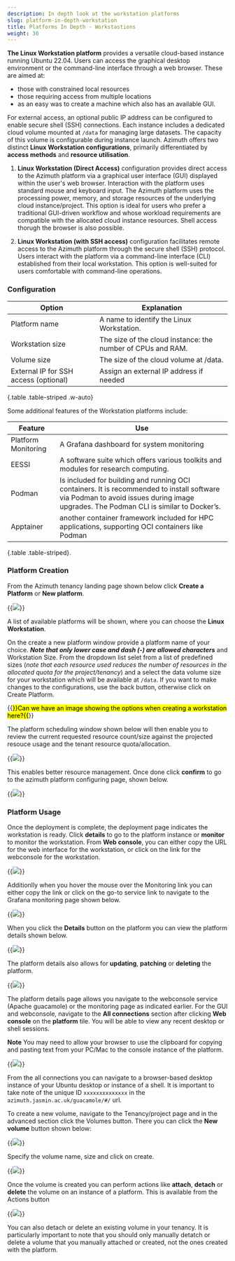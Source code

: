 ```yaml
---
description: In depth look at the workstation platforms
slug: platform-in-depth-workstation
title: Platforms In Depth - Workstastions
weight: 30
---
```


**The Linux Workstation platform** provides a versatile cloud-based instance running Ubuntu 22.04. Users can access the graphical desktop environment or the command-line interface through a web browser. These are aimed at:

- those with constrained local resources
- those requiring access from multiple locations
- as an easy was to create a machine which also has an available GUI.

For external access, an optional public IP address can be configured to enable secure shell (SSH) connections. Each instance includes a dedicated cloud volume mounted at `/data` for managing large datasets. The capacity of this volume is configurable during instance launch.
Azimuth offers two distinct **Linux Workstation configurations**, primarily differentiated by **access methods** and **resource utilisation**.

1. **Linux Workstation (Direct Access)** configuration provides direct access to the Azimuth platform via a graphical user interface (GUI) displayed within the user's web browser.
Interaction with the platform uses standard mouse and keyboard input. The Azimuth platform uses the processing power, memory, and storage resources of the underlying cloud instance/project. This option is ideal for users who prefer a traditional GUI-driven workflow and whose workload requirements are compatible with the allocated cloud instance resources. Shell access thorugh the browser is also possible.

1. **Linux Workstation (with SSH access)** configuration facilitates remote access to the Azimuth platform through the secure shell (SSH) protocol. Users interact with the platform via a command-line interface (CLI) established from their local workstation. This option is well-suited for users comfortable with command-line operations.

### Configuration

**Option** | **Explanation**
---|---
Platform name | A name to identify the Linux Workstation.
Workstation size | The size of the cloud instance: the number of CPUs and RAM.
Volume size | The size of the cloud volume at /data.
External IP for SSH access (optional) |  Assign an external IP address if needed |
{.table .table-striped .w-auto}

Some additional features of the Workstation platforms include:

**Feature** | **Use**
---|---
Platform Monitoring | A Grafana dashboard for system monitoring
EESSI | A software suite which offers various toolkits and modules for research computing.
Podman | Is included for building and running OCI containers. It is recommended to install software via Podman to avoid issues during image upgrades. The Podman CLI is similar to Docker’s.
Apptainer | another container framework included for HPC applications, supporting OCI containers like Podman
{.table .table-striped}.

### Platform Creation

From the Azimuth tenancy landing page shown below click **Create a Platform** or **New platform**.

{{<image src="img/docs/azimuth-images/azimuth-tenancy-platform-landing-page.jpg" caption="Platform landing page" wrapper="col-5 mx-auto" wrapper="text-center">}}

A list of available platforms will be shown, where you can choose the **Linux Workstation**.

On the create a new platform window provide a platform name of your choice. ***Note that only lower case and dash (-) are allowed characters*** and Workstation Size.
From the dropdown list selet from a list of predefined sizes (*note that each resource used reduces the number of resources in the allocated quota for the project/tenancy*) and a select
the data volume size for your workstation which will be available at `/data`. If you want to make changes to the configurations, use the back button, otherwise click on Create Platform.

{{<mark>}}Can we have an image showing the options when creating a workstation here?{{</mark>}}

The platform scheduling window shown below will then enable you to review the current requested resource count/size against the projected resouce usage and the tenant resource quota/allocation.

{{<image src="img/docs/azimuth-images/Azimuth-platform-resource-consumption-Page.jpg" caption="Platform Scheduling" class="w-50" wrapper="col-8 mx-auto" wrapper="text-center">}}

This enables better resource management. Once done click **confirm** to go to the azimuth platform configuring page, shown below.

{{<image src="img/docs/azimuth-images/Azimuth-configuring-page.jpg" caption="Platform in configuring state" class="w-50" wrapper="col-8 mx-auto" wrapper="text-center">}}

### Platform Usage

Once the deployment is complete, the deployment page indicates the workstation is ready. Click **details** to go to the platform instance or **monitor** to monitor the workstation. From  **Web console**, you can either copy the URL for the web interface for the workstation, or click on the link for the webconsole for the workstation.

{{<image src="img/docs/azimuth-images/Azimuth-webconsole-url-Page.jpg" caption="Platform in ready state" class="w-25" wrapper="col-9 mx-auto" wrapper="text-center">}}

Additionlly when you hover the mouse over the Monitoring link you can either copy the link or click on the go-to service link to navigate to the Grafana monitoring page shown below.

{{<image src="img/docs/azimuth-images/Azimuth-monitoring-Page.jpg" caption="Monitoring" wrapper="col-9 mx-auto" wrapper="text-center">}}

When you click the **Details** button on the platform you can view the platform details shown below.

{{<image src="img/docs/azimuth-images/Azimuth-platfor-details-Page.jpg" caption="Platform details" wrapper="col-9 mx-auto" wrapper="text-center">}}

The platform details also allows for **updating**, **patching** or **deleting** the platform.

{{<image src="img/docs/azimuth-images/Azimuth-update-platform-Page.jpg" caption="Platform update pop up" class="w-75" wrapper="col-9 mx-auto" wrapper="text-center">}}

The platform details page allows you navigate to the webconsole service (Apache guacamole) or the monitoring page as indicated earlier. For the GUI and webconsole, navigate to the **All connections** section after clicking **Web console** on the **platform** tile. You will be able to view any recent desktop or shell sessions. 

**Note** You may need to allow your browser to use the clipboard for copying and pasting text from your PC/Mac to the console instance of the platform.

{{<image src="img/docs/azimuth-images/azimuth-all-connections-page.jpg" caption="All connections" wrapper="col-9 mx-auto" wrapper="text-center">}}

From the all connections you can navigate to a browser-based desktop instance of your Ubuntu desktop or instance of a shell. It is important to take note of the unique ID `xxxxxxxxxxxxxx` in the `azimuth.jasmin.ac.uk/guacamole/#/` url.

To create a new volume, navigate to the Tenancy/project page and in the advanced section click the Volumes button.
There you can click the **New volume** button shown below:

  {{<image src="img/docs/azimuth-images/azimuth-new-volume-page.jpg" caption="New volume" wrapper="col-9 mx-auto" wrapper="text-center">}}

Specify the volume name, size and click on create.

{{<image src="img/docs/azimuth-images/azimuth-volume-name-page.jpg" caption="New volume" class="w-50" wrapper="col-9 mx-auto" wrapper="text-center">}}

Once the volume is created you can perform actions like **attach**, **detach** or **delete** the volume on an instance of a platform. This is available from the Actions button
  
{{<image src="img/docs/azimuth-images/azimuth-attach-volume-page.jpg" caption="New volume" class="w-25" wrapper="col-9 mx-auto" wrapper="text-center">}}

You can also detach or delete an existing volume in your tenancy. It is particularly important to note that you should only manually detatch or delete a volume that you manually attached or created, not the ones created with the platform.
